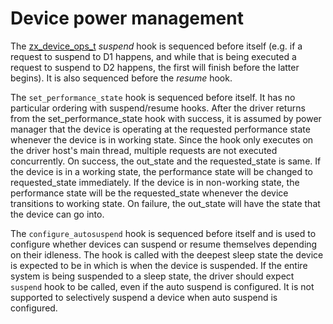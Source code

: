 # Device power management

The [zx_device_ops_t][device] *suspend* hook is sequenced before itself (e.g.
if a request to suspend to D1 happens, and while that is being executed a
request to suspend to D2 happens, the first will finish before the latter
begins). It is also sequenced before the *resume* hook.

The `set_performance_state` hook is sequenced before itself.
It has no particular ordering with suspend/resume hooks.
After the driver returns from the set_performance_state hook with success,
it is assumed by power manager that the device is operating at the requested
performance state whenever the device is in working state. Since the hook only
executes on the driver host's main thread, multiple requests are not executed
concurrently.
On success, the out_state and the requested_state is same. If the device is in a
working state, the performance state will be changed to requested_state immediately.
If the device is in non-working state, the performance state will be the requested_state
whenever the device transitions to working state.
On failure, the out_state will have the state that the device can go into.

The `configure_autosuspend` hook is sequenced before itself and is used to configure whether
devices can suspend or resume themselves depending on their idleness. The hook is called with
the deepest sleep state the device is expected to be in which is when the device is suspended.
If the entire system is being suspended to a sleep state, the driver should expect `suspend`
hook to be called, even if the auto suspend is configured. It is not supported to selectively
suspend a device when auto suspend is configured.


[device]: /src/lib/ddk/include/ddk/device.h
